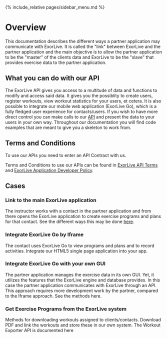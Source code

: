 {% include_relative pages/sidebar_menu.md %}

<div class="content">

# Overview

This documentation describes the different ways a partner application may communicate with ExorLive. It is called the "link" between ExorLive and the partner application and the main objective is to allow the partner application to be the "master" of the clients data and ExorLive to be the "slave" that provides exercise data to the partner application.

## What you can do with our API

The ExorLive API gives you access to a multitude of data and functions to modify and access said data. It gives you the possiblity to create users, register workouts, view workout statistics for your users, et cetera. It is also possible to integrate our mobile web application (ExorLive Go), which is a fully fledged user experience for contacts/users. If you wish to have more direct control you can make calls to our [API](/methods) and present the data to your users in your own way. Throughout our documentation you will find code examples that are meant to give you a skeleton to work from.

## Terms and Conditions

To use our APIs you need to enter an API Contract with us.

Terms and Conditions to use our APIs can be found in [ExorLive API Terms](https://support.exorlive.com/hc/en-gb/articles/360002096060-ExorLive-API-Terms-of-Service-the-API-Terms) and [ExorLive Application Developer Policy](https://support.exorlive.com/hc/en-gb/articles/360002096020%22).

## Cases

### Link to the main ExorLive application

The instructor works with a contact in the partner application and from there opens the ExorLive application to create exercise programs and plans for that contact. See the different ways this may be done [here](/link_exorlive_main.md).

### Integrate ExorLive Go by Iframe

The contact uses ExorLive Go to view programs and plans and to record activities.
Integrate our HTML5 single page application into your app.

### Integrate ExorLive Go with your own GUI

The partner application manages the exercise data in its own GUI. Yet, it utilizes the features that the ExorLive engine and database provides. In this case the partner application communicates with ExorLive through an API. This approach requires more development work by the partner, compared to the Iframe approach.
See the methods here.

### Get Exercise Programs from the ExorLive system

Methods for downloading workouts assigned to clients/contacts. Download PDF and link the workouts and store these in our own system. The Workout Exporter API is documented here

</div>